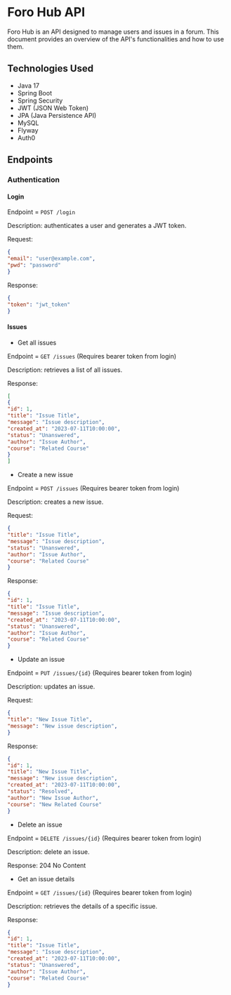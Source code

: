 # Foro Hub API

Foro Hub is an API designed to manage users and issues in a forum. This document provides an overview of the API's functionalities and how to use them.

## Technologies Used

- Java 17
- Spring Boot
- Spring Security
- JWT (JSON Web Token)
- JPA (Java Persistence API)
- MySQL
- Flyway
- Auth0

## Endpoints

### Authentication

#### Login

Endpoint = `POST /login`

Description: authenticates a user and generates a JWT token.

Request:

```json
{
"email": "user@example.com",
"pwd": "password"
}
```

Response: 

```json
{
"token": "jwt_token"
}
```

#### Issues

- Get all issues

Endpoint = `GET /issues` (Requires bearer token from login)

Description: retrieves a list of all issues.

Response: 

```json
[
{
"id": 1,
"title": "Issue Title",
"message": "Issue description",
"created_at": "2023-07-11T10:00:00",
"status": "Unanswered",
"author": "Issue Author",
"course": "Related Course"
}
]
```

- Create a new issue

Endpoint = `POST /issues` (Requires bearer token from login)

Description: creates a new issue.

Request:

```json
{
"title": "Issue Title",
"message": "Issue description",
"status": "Unanswered",
"author": "Issue Author",
"course": "Related Course"
}
```

Response: 

```json
{
"id": 1,
"title": "Issue Title",
"message": "Issue description",
"created_at": "2023-07-11T10:00:00",
"status": "Unanswered",
"author": "Issue Author",
"course": "Related Course"
}
```

- Update an issue

Endpoint = `PUT /issues/{id}` (Requires bearer token from login)

Description: updates an issue.

Request:

```json
{
"title": "New Issue Title",
"message": "New issue description",
}
```

Response:

```json
{
"id": 1,
"title": "New Issue Title",
"message": "New issue description",
"created_at": "2023-07-11T10:00:00",
"status": "Resolved",
"author": "New Issue Author",
"course": "New Related Course"
}
```


- Delete an issue

Endpoint = `DELETE /issues/{id}` (Requires bearer token from login)

Description: delete an issue.

Response: 204 No Content

- Get an issue details

Endpoint = `GET /issues/{id}` (Requires bearer token from login)

Description: retrieves the details of a specific issue.

Response:

```json
{
"id": 1,
"title": "Issue Title",
"message": "Issue description",
"created_at": "2023-07-11T10:00:00",
"status": "Unanswered",
"author": "Issue Author",
"course": "Related Course"
}
```





